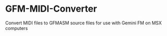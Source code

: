 # GFM-MIDI-Converter
Convert MIDI files to GFMASM source files for use with Gemini FM on MSX computers
